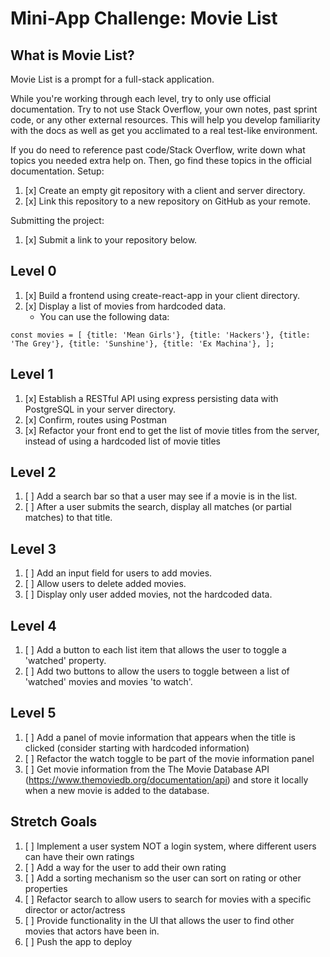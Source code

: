 # Mini-App Challenge: Movie List
## What is Movie List?

Movie List is a prompt for a full-stack application.

While you're working through each level, try to only use official documentation. Try to not use Stack Overflow, your own notes, past sprint code, or any other external resources. This will help you develop familiarity with the docs as well as get you acclimated to a real test-like environment.

If you do need to reference past code/Stack Overflow, write down what topics you needed extra help on. Then, go find these topics in the official documentation.
Setup:

1. [x] Create an empty git repository with a client and server directory.
2. [x] Link this repository to a new repository on GitHub as your remote.

Submitting the project:

1. [x] Submit a link to your repository below.

## Level 0

1. [x] Build a frontend using create-react-app in your client directory.
2. [x] Display a list of movies from hardcoded data. 
   - You can use the following data:

`const movies = [
{title: 'Mean Girls'},
{title: 'Hackers'},
{title: 'The Grey'},
{title: 'Sunshine'},
{title: 'Ex Machina'},
];`

## Level 1

1. [x] Establish a RESTful API using express persisting data with PostgreSQL in your server directory.
2. [x] Confirm, routes using Postman
3. [x] Refactor your front end to get the list of movie titles from the server, instead of using a hardcoded list of movie titles

## Level 2

1. [ ] Add a search bar so that a user may see if a movie is in the list.
2. [ ] After a user submits the search, display all matches (or partial matches) to that title.

## Level 3

1. [ ] Add an input field for users to add movies.
2. [ ] Allow users to delete added movies.
3. [ ] Display only user added movies, not the hardcoded data.

## Level 4

1. [ ] Add a button to each list item that allows the user to toggle a 'watched' property.
2. [ ] Add two buttons to allow the users to toggle between a list of 'watched' movies and movies 'to watch'.

## Level 5

1. [ ] Add a panel of movie information that appears when the title is clicked (consider starting with hardcoded information)
2. [ ] Refactor the watch toggle to be part of the movie information panel
3. [ ] Get movie information from the The Movie Database API (https://www.themoviedb.org/documentation/api) and store it locally when a new movie is added to the database.

## Stretch Goals

1. [ ] Implement a user system NOT a login system, where different users can have their own ratings
2. [ ] Add a way for the user to add their own rating
3. [ ] Add a sorting mechanism so the user can sort on rating or other properties
4. [ ] Refactor search to allow users to search for movies with a specific director or actor/actress
5. [ ] Provide functionality in the UI that allows the user to find other movies that actors have been in.
6. [ ] Push the app to deploy

